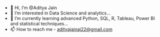 - 👋 Hi, I’m @Aditya Jain
- 👀 I’m interested in Data Science and analytics...
- 🌱 I’m currently learning advanced Python, SQL, R, Tableau, Power BI and statistical techniques...
- 📫 How to reach me - adityajainaj22@gmail.com

<!---
Adityajainaj22/Adityajainaj22 is a ✨ special ✨ repository because its `README.md` (this file) appears on your GitHub profile.
You can click the Preview link to take a look at your changes.
--->
